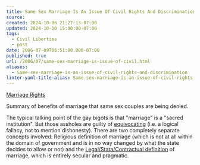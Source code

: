 ```yaml
---
title: Same Sex Marriage Is An Issue Of Civil Rights And Discrimination
source: 
created: 2024-10-06 21:27:13-07:00
updated: 2024-10-10 15:00:00-07:00
tags:
  - Civil Liberties
  - post
date: 2006-07-09T06:51:00.000-07:00
published: true
url: /2006/07/same-sex-marriage-is-issue-of-civil.html
aliases:
  - Same-sex-marriage-is-an-issue-of-civil-rights-and-discrimination
linter-yaml-title-alias: Same-sex-marriage-is-an-issue-of-civil-rights-and-discrimination
---
```



[Marriage Rights](https://atrios.blogspot.com/2004/11/marriage-rights-re-run.html "Marriage Rights")  
  
Summary of benefits of marriage that same sex couples are being denied.  
  
The typical talking point of the gay bigots is that "marriage" is a "sacred institution". But those assholes are guilty of [equivocating](https://dictionary.reference.com/wordoftheday/archive/2002/07/24.html) (i.e. a logical fallacy, not to mention dishonesty). There are two completely separate concepts involved: Religious definition of marriage (which is not at all within the domain of government and is in no way changed by what the state decides to allow or not) and the [Legal/Stata/Contractual definition](https://www.lectlaw.com/def2/m087.htm) of marriage, which is entirely secular and pragmatic.